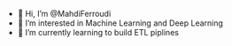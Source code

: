 - 👋 Hi, I’m @MahdiFerroudi
- 👀 I’m interested in Machine Learning and Deep Learning 
- 🌱 I’m currently learning to build ETL piplines

<!---
MahdiFerroudi/MahdiFerroudi is a ✨ special ✨ repository because its `README.md` (this file) appears on your GitHub profile.
You can click the Preview link to take a look at your changes.
--->
